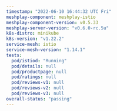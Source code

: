 ```yaml
---
timestamp: "2022-06-10 16:44:32 UTC Fri"
meshplay-component: meshplay-istio
meshplay-component-version: v0.5.33
meshplay-server-version: "v0.6.0-rc.5u"
k8s-distro: minikube
k8s-version: "v1.22.2"
service-mesh: istio
service-mesh-version: "1.14.1"
tests:
  pod/istiod: "Running"
  pod/details: null
  pod/productpage: null
  pod/ratings: null
  pod/reviews-v1: null
  pod/reviews-v2: null
  pod/reviews-v3: null
overall-status: "passing"
---
```

